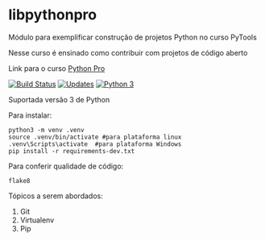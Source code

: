 # libpythonpro
Módulo para exemplificar construção de projetos Python no curso PyTools

Nesse curso é ensinado como contribuir com projetos de código aberto

Link para o curso [Python Pro](https://www.python.pro.br/)

[![Build Status](https://travis-ci.org/atiladalan/libpythonpro.svg?branch=master)](https://travis-ci.org/atiladalan/libpythonpro)
[![Updates](https://pyup.io/repos/github/atiladalan/libpythonpro/shield.svg)](https://pyup.io/repos/github/atiladalan/libpythonpro/)
[![Python 3](https://pyup.io/repos/github/atiladalan/libpythonpro/python-3-shield.svg)](https://pyup.io/repos/github/atiladalan/libpythonpro/)


Suportada versão 3 de Python

Para instalar:

```console
python3 -m venv .venv
source .venv/bin/activate #para plataforma linux
.venv\Scripts\activate  #para plataforma Windows
pip install -r requirements-dev.txt
```

Para conferir qualidade de código:

```console
flake8

```

Tópicos a serem abordados:
 1. Git
 2. Virtualenv
 3. Pip
 
 